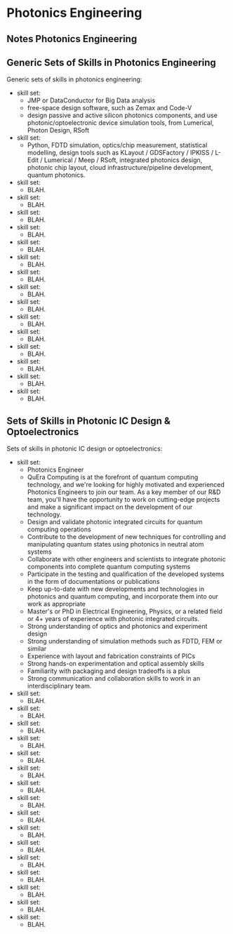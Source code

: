 #	Photonics Engineering


##	Notes Photonics Engineering














##	Generic Sets of Skills in Photonics Engineering


Generic sets of skills in photonics engineering:
+ skill set:
	- JMP or DataConductor for Big Data analysis
	- free-space design software, such as Zemax and Code-V
	- design passive and active silicon photonics components, and use photonic/optoelectronic device simulation tools, from Lumerical, Photon Design, RSoft
+ skill set:
	- Python, FDTD simulation, optics/chip measurement, statistical modelling, design tools such as KLayout / GDSFactory / IPKISS / L-Edit / Lumerical / Meep / RSoft, integrated photonics design, photonic chip layout, cloud infrastructure/pipeline development, quantum photonics. 
+ skill set:
	- BLAH.
+ skill set:
	- BLAH.
+ skill set:
	- BLAH.
+ skill set:
	- BLAH.
+ skill set:
	- BLAH.
+ skill set:
	- BLAH.
+ skill set:
	- BLAH.
+ skill set:
	- BLAH.
+ skill set:
	- BLAH.
+ skill set:
	- BLAH.
+ skill set:
	- BLAH.
+ skill set:
	- BLAH.
+ skill set:
	- BLAH.
+ skill set:
	- BLAH.
+ skill set:
	- BLAH.













##	Sets of Skills in Photonic IC Design & Optoelectronics


Sets of skills in photonic IC design or optoelectronics:
+ skill set:
	- Photonics Engineer
	- QuEra Computing is at the forefront of quantum computing technology, and we're looking for highly motivated and experienced Photonics Engineers to join our team. As a key member of our R&D team, you'll have the opportunity to work on cutting-edge projects and make a significant impact on the development of our technology. 
	- Design and validate photonic integrated circuits for quantum computing operations 
	- Contribute to the development of new techniques for controlling and manipulating quantum states using photonics in neutral atom systems 
	- Collaborate with other engineers and scientists to integrate photonic components into complete quantum computing systems  
	- Participate in the testing and qualification of the developed systems in the form of documentations or publications 
	- Keep up-to-date with new developments and technologies in photonics and quantum computing, and incorporate them into our work as appropriate 
	- Master's or PhD in Electrical Engineering, Physics, or a related field or 4+ years of experience with photonic integrated circuits. 
	- Strong understanding of optics and photonics and experiment design 
	- Strong understanding of simulation methods such as FDTD, FEM or similar 
	- Experience with layout and fabrication constraints of PICs 
	- Strong hands-on experimentation and optical assembly skills 
	- Familiarity with packaging and design tradeoffs is a plus 
	- Strong communication and collaboration skills to work in an interdisciplinary team. 
+ skill set:
	- BLAH.
+ skill set:
	- BLAH.
+ skill set:
	- BLAH.
+ skill set:
	- BLAH.
+ skill set:
	- BLAH.
+ skill set:
	- BLAH.
+ skill set:
	- BLAH.
+ skill set:
	- BLAH.
+ skill set:
	- BLAH.
+ skill set:
	- BLAH.
+ skill set:
	- BLAH.
+ skill set:
	- BLAH.
+ skill set:
	- BLAH.
+ skill set:
	- BLAH.
+ skill set:
	- BLAH.
+ skill set:
	- BLAH.













